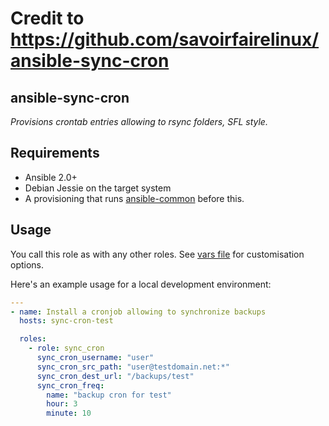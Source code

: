 # Credit to https://github.com/savoirfairelinux/ansible-sync-cron

## ansible-sync-cron

*Provisions crontab entries allowing to rsync folders, SFL style.*

## Requirements

* Ansible 2.0+
* Debian Jessie on the target system
* A provisioning that runs [ansible-common][ansible-common] before this.

## Usage

You call this role as with any other roles. See [vars file](defaults/main.yml) for customisation
options.

Here's an example usage for a local development environment:

```yaml
---
- name: Install a cronjob allowing to synchronize backups
  hosts: sync-cron-test

  roles:
    - role: sync_cron
      sync_cron_username: "user"
      sync_cron_src_path: "user@testdomain.net:*"
      sync_cron_dest_url: "/backups/test"
      sync_cron_freq:
        name: "backup cron for test"
        hour: 3
        minute: 10

```


[ansible-common]: https://gitlab.savoirfairelinux.com/devops/ansible-common
